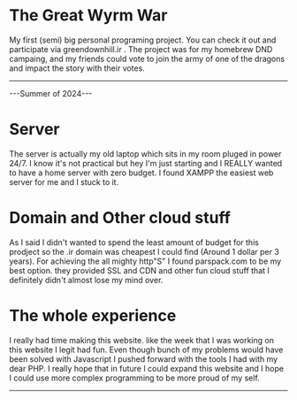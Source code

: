 # The Great Wyrm War
My first (semi) big personal programing project.
You can check it out and participate via greendownhill.ir .
The project was for my homebrew DND campaing, and my friends could vote to join the army of one of the dragons and impact the story with their votes.

---------------------------------------------------
---Summer of 2024---
# Server
The server is actually my old laptop which sits in my room pluged in power 24/7. I know it's not practical but hey I'm just starting and I REALLY wanted to have a home server with zero budget. I found XAMPP the easiest web server for me and I stuck to it.

# Domain and Other cloud stuff
As I said I didn't wanted to spend the least amount of budget for this prodject so the .ir domain was cheapest I could find (Around 1 dollar per 3 years).
For achieving the all mighty http"S" I found parspack.com to be my best option. they provided SSL and CDN and other fun cloud stuff that I definitely didn't almost lose my mind over.

# The whole experience
I really had time making this website. like the week that I was working on this website I legit had fun. Even though bunch of my problems would have been solved with Javascript I pushed forward with the tools I had with my dear PHP. I really hope that in future I could expand this website and I hope I could use more complex programming to be more proud of my self.

---------------------------------------------------
